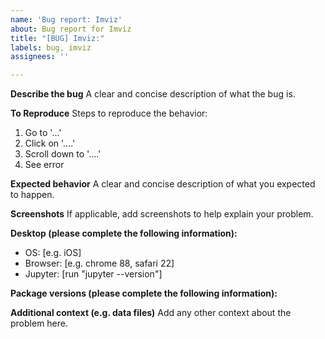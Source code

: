 ```yaml
---
name: 'Bug report: Imviz'
about: Bug report for Imviz
title: "[BUG] Imviz:"
labels: bug, imviz
assignees: ''

---
```


<!-- This comments are hidden when you submit the issue,
so you do not need to remove them! -->

<!-- Please have a search on our GitHub repository to see if a similar
issue has already been posted.
If a similar issue is closed, have a quick look to see if you are satisfied
by the resolution.
If not please go ahead and open an issue! -->

<!-- This is a public repository, please scrub out sensitive information! -->

**Describe the bug**
A clear and concise description of what the bug is.

**To Reproduce**
Steps to reproduce the behavior:
1. Go to '...'
2. Click on '....'
3. Scroll down to '....'
4. See error

**Expected behavior**
A clear and concise description of what you expected to happen.

**Screenshots**
If applicable, add screenshots to help explain your problem.

**Desktop (please complete the following information):**
 - OS: [e.g. iOS]
 - Browser: [e.g. chrome 88, safari 22]
 - Jupyter: [run "jupyter --version"]

**Package versions (please complete the following information):**
<!-- Even if you do not think this is necessary, it is useful information for the maintainers.
Please run the following snippet and paste the output below:
import platform; print(platform.platform())
import sys; print("Python", sys.version)
import numpy; print("Numpy", numpy.__version__)
import astropy; print("astropy", astropy.__version__)
import specutils; print("specutils", specutils.__version__)
import spectral_cube; print("spectral-cube", spectral_cube.__version__)
import yaml; print("pyyaml", yaml.__version__)
import click; print("click", click.__version__)
import asteval; print("asteval", asteval.__version__)
import idna; print("idna", idna.__version__)
import traitlets; print("traitlets", traitlets.__version__)
import bqplot; print("bqplot", bqplot.__version__)
import bqplot_image_gl; print("bqplot-image-gl", bqplot_image_gl.__version__)
import glue; print("glue-core", glue.__version__)
import glue_jupyter; print("glue-jupyter", glue_jupyter.__version__)
import glue_astronomy; print("glue-astronomy", glue_astronomy.__version__)
import echo; print("echo", echo.__version__)
import ipyvue; print("ipyvue", ipyvue.__version__)
import ipyvuetify; print("ipyvuetify", ipyvuetify.__version__)
import ipysplitpanes; print("ipysplitpanes", ipysplitpanes.__version__)
import ipygoldenlayout; print("ipygoldenlayout", ipygoldenlayout.__version__)
import voila; print("voila", voila.__version__)
import vispy; print("vispy", vispy.__version__)
import jdaviz; print("Jdaviz", jdaviz.__version__)
-->


**Additional context (e.g. data files)**
Add any other context about the problem here.
